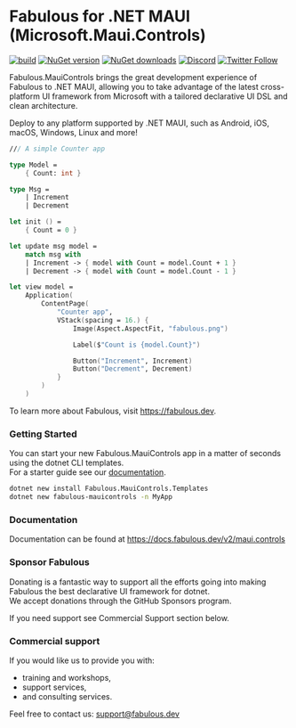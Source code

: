 # Fabulous for .NET MAUI (Microsoft.Maui.Controls)

[![build](https://img.shields.io/github/actions/workflow/status/fabulous-dev/Fabulous.MauiControls/build.yml?branch=main)](https://github.com/fabulous-dev/Fabulous.MauiControls/actions/workflows/build.yml) [![NuGet version](https://img.shields.io/nuget/v/Fabulous.MauiControls)](https://www.nuget.org/packages/Fabulous.MauiControls) [![NuGet downloads](https://img.shields.io/nuget/dt/Fabulous.MauiControls)](https://www.nuget.org/packages/Fabulous.MauiControls) [![Discord](https://img.shields.io/discord/716980335593914419?label=discord&logo=discord)](https://discord.gg/bpTJMbSSYK) [![Twitter Follow](https://img.shields.io/twitter/follow/FabulousAppDev?style=social)](https://twitter.com/FabulousAppDev)

Fabulous.MauiControls brings the great development experience of Fabulous to .NET MAUI, allowing you to take advantage of the latest cross-platform UI framework from Microsoft with a tailored declarative UI DSL and clean architecture.

Deploy to any platform supported by .NET MAUI, such as Android, iOS, macOS, Windows, Linux and more!

```fs
/// A simple Counter app

type Model =
    { Count: int }

type Msg =
    | Increment
    | Decrement

let init () =
    { Count = 0 }

let update msg model =
    match msg with
    | Increment -> { model with Count = model.Count + 1 }
    | Decrement -> { model with Count = model.Count - 1 }

let view model =
    Application(
        ContentPage(
            "Counter app",
            VStack(spacing = 16.) {
                Image(Aspect.AspectFit, "fabulous.png")

                Label($"Count is {model.Count}")

                Button("Increment", Increment)
                Button("Decrement", Decrement)
            }
        )
    )
```

To learn more about Fabulous, visit https://fabulous.dev.

### Getting Started

You can start your new Fabulous.MauiControls app in a matter of seconds using the dotnet CLI templates.  
For a starter guide see our [documentation](https://docs.fabulous.dev/v2/maui.controls/getting-started).

```sh
dotnet new install Fabulous.MauiControls.Templates
dotnet new fabulous-mauicontrols -n MyApp
```

### Documentation

Documentation can be found at https://docs.fabulous.dev/v2/maui.controls

### Sponsor Fabulous

Donating is a fantastic way to support all the efforts going into making Fabulous the best declarative UI framework for dotnet.  
We accept donations through the GitHub Sponsors program.

If you need support see Commercial Support section below.

### Commercial support

If you would like us to provide you with:

- training and workshops,
- support services,
- and consulting services.

Feel free to contact us: [support@fabulous.dev](mailto:support@fabulous.dev)
